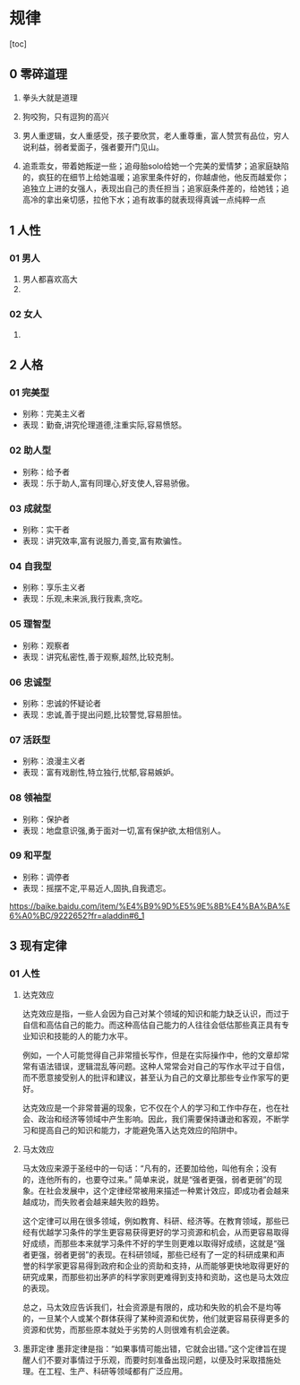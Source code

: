 

# 规律

[toc]

## 0 零碎道理

1. 拳头大就是道理

2. 狗咬狗，只有逗狗的高兴
3. 男人重逻辑，女人重感受，孩子要欣赏，老人重尊重，富人赞赏有品位，穷人说利益，弱者爱面子，强者要开门见山。
4. 追乖乖女，带着她叛逆一些；追母胎solo给她一个完美的爱情梦；追家庭缺陷的，疯狂的在细节上给她温暖；追家里条件好的，你越虐他，他反而越爱你；追独立上进的女强人，表现出自己的责任担当；追家庭条件差的，给她钱；追高冷的拿出亲切感，拉他下水；追有故事的就表现得真诚一点纯粹一点

## 1 人性

### 01 男人

1. 男人都喜欢高大
2. 

### 02 女人

1. 

## 2 人格

### 01 完美型

- 别称：完美主义者
- 表现：勤奋,讲究伦理道德,注重实际,容易愤怒。

### 02 助人型

- 别称：给予者
- 表现：乐于助人,富有同理心,好支使人,容易骄傲。

### 03 成就型

- 别称：实干者
- 表现：讲究效率,富有说服力,善变,富有欺骗性。

### 04 自我型

- 别称：享乐主义者
- 表现：乐观,未来派,我行我素,贪吃。

### 05 理智型

- 别称：观察者
- 表现：讲究私密性,善于观察,超然,比较克制。

### 06 忠诚型

- 别称：忠诚的怀疑论者
- 表现：忠诚,善于提出问题,比较警觉,容易胆怯。

### 07 活跃型

- 别称：浪漫主义者
- 表现：富有戏剧性,特立独行,忧郁,容易嫉妒。

### 08 领袖型

- 别称：保护者
- 表现：地盘意识强,勇于面对一切,富有保护欲,太相信别人。

### 09 和平型

- 别称：调停者
- 表现：摇摆不定,平易近人,固执,自我遗忘。

https://baike.baidu.com/item/%E4%B9%9D%E5%9E%8B%E4%BA%BA%E6%A0%BC/9222652?fr=aladdin#6_1

## 3 现有定律

### 01 人性

1. 达克效应

   达克效应是指，一些人会因为自己对某个领域的知识和能力缺乏认识，而过于自信和高估自己的能力。而这种高估自己能力的人往往会低估那些真正具有专业知识和技能的人的能力水平。

   例如，一个人可能觉得自己非常擅长写作，但是在实际操作中，他的文章却常常有语法错误，逻辑混乱等问题。这种人常常会对自己的写作水平过于自信，而不愿意接受别人的批评和建议，甚至认为自己的文章比那些专业作家写的更好。

   达克效应是一个非常普遍的现象，它不仅在个人的学习和工作中存在，也在社会、政治和经济等领域中产生影响。因此，我们需要保持谦逊和客观，不断学习和提高自己的知识和能力，才能避免落入达克效应的陷阱中。

2. 马太效应

   马太效应来源于圣经中的一句话：“凡有的，还要加给他，叫他有余；没有的，连他所有的，也要夺过来。” 简单来说，就是“强者更强，弱者更弱”的现象。在社会发展中，这个定律经常被用来描述一种累计效应，即成功者会越来越成功，而失败者会越来越失败的趋势。

   这个定律可以用在很多领域，例如教育、科研、经济等。在教育领域，那些已经有优越学习条件的学生更容易获得更好的学习资源和机会，从而更容易取得好成绩，而那些本来就学习条件不好的学生则更难以取得好成绩，这就是“强者更强，弱者更弱”的表现。在科研领域，那些已经有了一定的科研成果和声誉的科学家更容易得到政府和企业的资助和支持，从而能够更快地取得更好的研究成果，而那些初出茅庐的科学家则更难得到支持和资助，这也是马太效应的表现。

   总之，马太效应告诉我们，社会资源是有限的，成功和失败的机会不是均等的，一旦某个人或某个群体获得了某种资源和优势，他们就更容易获得更多的资源和优势，而那些原本就处于劣势的人则很难有机会逆袭。

3. 墨菲定律
   墨菲定律是指：“如果事情可能出错，它就会出错。”这个定律旨在提醒人们不要对事情过于乐观，而要时刻准备出现问题，以便及时采取措施处理。在工程、生产、科研等领域都有广泛应用。
